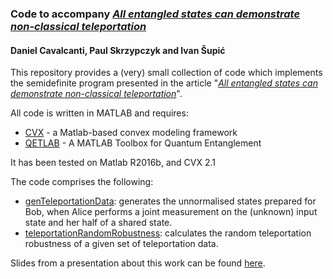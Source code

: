 ### Code to accompany *[All entangled states can demonstrate non-classical teleportation](https://arxiv.org/abs/1607.03249)*
#### Daniel Cavalcanti, Paul Skrzypczyk and Ivan Šupić

This repository provides a (very) small collection of code which implements the semidefinite program presented in the article "*[All entangled states can demonstrate non-classical teleportation](https://arxiv.org/abs/1607.03249)*".

All code is written in MATLAB and requires:
- [CVX](http://cvxr.com/) - a Matlab-based convex modeling framework
- [QETLAB](http://www.qetlab.com/) - A MATLAB Toolbox for Quantum Entanglement

It has been tested on Matlab R2016b, and CVX 2.1 

The code comprises the following:

  - [genTeleportationData](https://github.com/paulskrzypczyk/nonclassicalteleportation/blob/master/genTeleportationData.m): generates the unnormalised states prepared for Bob, when Alice performs a joint measurement on the (unknown) input state and her half of a shared state.
  - [teleportationRandomRobustness](https://github.com/paulskrzypczyk/nonclassicalteleportation/blob/master/teleportationRandomRobustness.m): calculates the random teleportation robustness of a given set of teleportation data. 
  
Slides from a presentation about this work can be found [here](https://github.com/paulskrzypczyk/Talks/blob/master/Teleportation%20-%20TyQI%202017.pdf).

